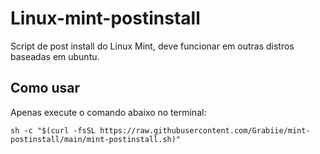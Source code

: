 # Linux-mint-postinstall
Script de post install do Linux Mint, deve funcionar em outras distros baseadas em ubuntu.


## Como usar

Apenas execute o comando abaixo no terminal:
```shell
sh -c "$(curl -fsSL https://raw.githubusercontent.com/Grabiie/mint-postinstall/main/mint-postinstall.sh)"
```
